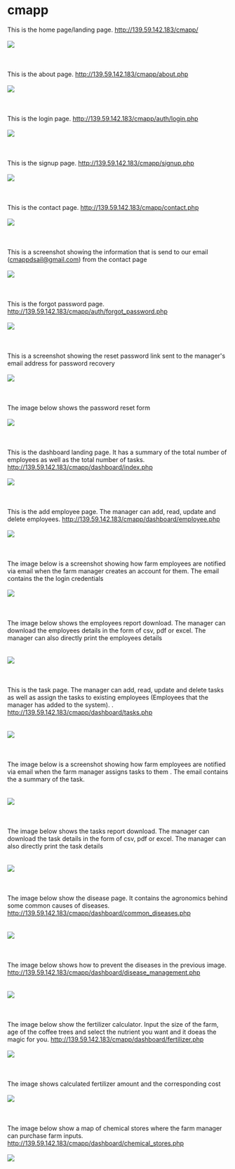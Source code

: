 # cmapp

This is the home page/landing page. http://139.59.142.183/cmapp/ <br> <br>  <img  src = "images/read_me/index.PNG"> <br> <br><br> <br> 
This is the about page. http://139.59.142.183/cmapp/about.php <br> <br>  <img  src = "images/read_me/about.PNG"> <br> <br><br> <br> 
This is the login page. http://139.59.142.183/cmapp/auth/login.php <br> <br>  <img  src = "images/read_me/login.PNG"> <br> <br><br> <br>
This is the signup page. http://139.59.142.183/cmapp/signup.php <br> <br>  <img  src = "images/read_me/signup.PNG">  <br> <br> <br> <br>
This is the contact page. http://139.59.142.183/cmapp/contact.php <br> <br> <img  src = "images/read_me/contact.PNG"> <br> <br><br> <br>
This is a screenshot showing the information that is send to our email (cmappdsail@gmail.com) from the contact page <br><br><img  src = "images/read_me/contact_email.PNG"> <br> <br><br> <br>
This is the forgot password page. http://139.59.142.183/cmapp/auth/forgot_password.php <br> <br> <img  src = "images/read_me/forgot_password.PNG">  <br> <br> <br> <br>
This is a screenshot showing the reset password link sent to the manager's email address for password recovery <br> <br>  <img  src = "images/read_me/reset_email.PNG"> <br> <br><br> <br>
The image below shows the password reset form <br> <br> <img  src = "images/read_me/reset_pwd_form.PNG"> <br> <br><br> <br>
This is the dashboard landing page. It has a summary of the total number of employees as well as the total number of tasks. http://139.59.142.183/cmapp/dashboard/index.php <br> <br>  <img  src = "images/read_me/dashboard.PNG"> <br> <br><br> <br>
This is the add employee page. The manager can add, read, update and delete employees. http://139.59.142.183/cmapp/dashboard/employee.php <br> <br> <img  src = "images/read_me/add_employee.PNG"> <br> <br><br> <br>
The image below is a screenshot showing how farm employees are notified via email when the farm manager creates an account for them. The email contains the the login credentials <br> <br>  <img  src = "images/read_me/new_account.PNG"> <br> <br><br> <br>
The image below shows the employees report download. The manager can download the employees details in the form of csv, pdf or excel. The manager can also directly print the employees details <br> <br> <br> <img  src = "images/read_me/employee_reports.PNG"> <br> <br><br> <br>
This is the task page. The manager can add, read, update and delete tasks as well as assign the tasks to existing employees (Employees that the manager has added to the system). . http://139.59.142.183/cmapp/dashboard/tasks.php <br> <br> <br> <img  src = "images/read_me/add_task.PNG"> <br> <br><br> <br>
The image below is a screenshot showing how farm employees are notified via email when the farm manager assigns tasks to them . The email contains the a summary of the task.  <br> <br> <br> <img  src = "images/read_me/task_email.PNG"> <br> <br><br> <br>
The image below shows the tasks report download. The manager can download the task details in the form of csv, pdf or excel. The manager can also directly print the task details <br> <br> <br> <img  src = "images/read_me/task_report.PNG"> <br> <br><br> <br>
The image below show the disease page. It contains the agronomics behind some common causes of diseases. http://139.59.142.183/cmapp/dashboard/common_diseases.php <br> <br> <br> <img  src = "images/read_me/diseases.PNG"> <br> <br><br> <br>
The image below shows how to prevent the diseases in the previous image. http://139.59.142.183/cmapp/dashboard/disease_management.php <br> <br> <br> <img  src = "images/read_me/preventive_measures.PNG"> <br> <br><br> <br>
The image below show the fertilizer calculator. Input the size of the farm, age of the coffee trees and select the nutrient you want and it doeas the magic for you. http://139.59.142.183/cmapp/dashboard/fertilizer.php <br> <br> <img  src = "images/read_me/fertilizer_calculation.PNG"> <br> <br><br> <br>
The image shows calculated fertilizer amount and the corresponding cost<br> <br> <img  src = "images/read_me/calculated_fert.PNG"> <br> <br><br> <br>
The image below show a map of chemical stores where the farm manager can purchase farm inputs. http://139.59.142.183/cmapp/dashboard/chemical_stores.php <br> <br>  <img  src = "images/read_me/chemical_stores.PNG"><br> <br>
